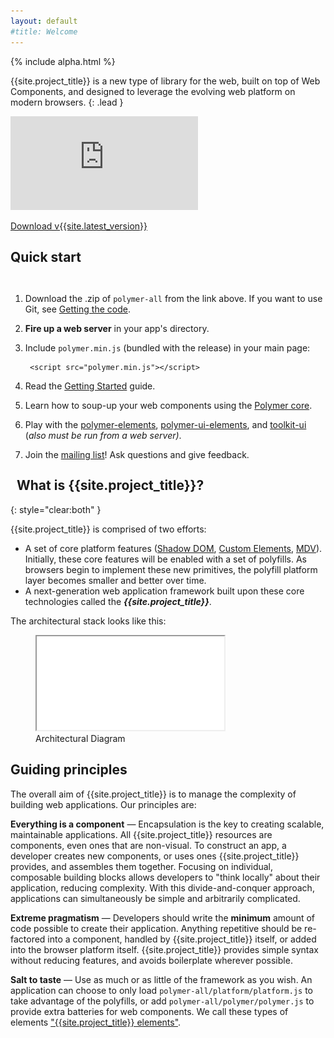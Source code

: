 ```yaml
---
layout: default
#title: Welcome
---
```


<style>
ol {
  float: left;
}
.codescreenshot {
  height: 250px;
  width: auto;
  border: none;
  display: none;
}
</style>

{% include alpha.html %}

{{site.project_title}} is a new type of library for the web, built on top of Web Components,
and designed to leverage the evolving web platform on modern browsers.
{: .lead }

<div class="centered"><iframe id="video" src="http://www.youtube.com/embed/0g0oOOT86NY" frameborder="0" allowfullscreen></iframe>
</div>

<p class="download centered"><a href="https://github.com/{{site.project_title}}/polymer-all/releases/download/v{{site.latest_version}}/polymer-all-v{{site.latest_version}}.zip" class="btn btn-success btn-large" alt="Download the latest {{site.project_title}}" title="Download the lateset {{site.project_title}}"><i class="icon-white icon-download"></i> Download v{{site.latest_version}}</a></p>

## Quick start

1. Download the .zip of `polymer-all` from the link above. If you want to use Git, see [Getting the code](/getting-the-code.html).
2. **Fire up a web server** in your app's directory.
3. Include `polymer.min.js` (bundled with the release) in your main page:

        <script src="polymer.min.js"></script>

4. Read the [Getting Started](/getting-started.html) guide.
5. Learn how to soup-up your web components using the [Polymer core](/polymer.html).
6. Play with the [polymer-elements](https://github.com/Polymer/polymer-elements), [polymer-ui-elements](https://github.com/Polymer/polymer-ui-elements), and [toolkit-ui](https://github.com/Polymer/toolkit-ui) (*also must be run from a web server)*.
7. Join the [mailing list](/discuss.html)! Ask questions and give feedback.

<p style="float:left;margin-left:10px;">
  <img class="codescreenshot" src="images/instacod.png" alt="Custom element markup" title="Custom element markup">
</p>

## What is {{site.project_title}}?
{: style="clear:both" }

{{site.project_title}} is comprised of two efforts:

- A set of core platform features ([Shadow DOM](/platform/shadow-dom.html),
[Custom Elements](/platform/custom-elements.html), [MDV](/platform/mdv.html)).
Initially, these core features will be enabled with a set of polyfills. As browsers
begin to implement these new primitives, the polyfill platform layer becomes smaller and better over time.
- A next-generation web application framework built upon these core technologies called the **_{{site.project_title}}_**.

The architectural stack looks like this:

<figure id="architecture-diagram">
  <!-- <img src="/images/architecture-diagram.svg" alt="Architecture Diagram" titld="Architecture Diagram"> -->
  <iframe src="/images/architecture-diagram.svg?{{'now' | date: "%Y%m%d"}}"></iframe>
  <figcaption>Architectural Diagram</figcaption>
</figure>

## Guiding principles

The overall aim of {{site.project_title}} is to manage the complexity of building web applications. Our principles are:

**Everything is a component** — Encapsulation is the key to creating scalable, maintainable applications. All {{site.project_title}} resources are components, even ones that are non-visual. To construct an app, a developer creates new components, or uses ones {{site.project_title}} provides, and assembles them together. Focusing on individual, composable building blocks allows developers to "think locally" about their application, reducing complexity. With this divide-and-conquer approach, applications can simultaneously be simple and arbitrarily complicated.

**Extreme pragmatism** — Developers should write the **minimum** amount of code possible to create their application. Anything repetitive should be re-factored into a component, handled by {{site.project_title}} itself, or added into the browser platform itself. {{site.project_title}} provides simple syntax without reducing features, and avoids boilerplate wherever possible.

**Salt to taste** —  Use as much or as little of the framework as you wish. An application can choose to only load `polymer-all/platform/platform.js` to take advantage of the polyfills, or add `polymer-all/polymer/polymer.js` to
provide extra batteries for web components. We call these types of
elements ["{{site.project_title}} elements"](/polymer.html).

